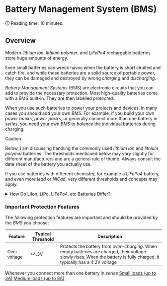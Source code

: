 # Battery Management System (BMS)
:stopwatch: Reading time: 10 minutes.

## Overview

Modern *lithium ion*, *lithium polymer*, and *LiFePo4* rechargable batteries store huge amounts of energy. 

Even small batteries can wreck havoc when the battery is short ciruited and catch fire, and while these batteries are a solid source of portable power, they can be damaged and destroyed by wrong *charging* and *discharging*.

*Battery Management Systems* (BMS) are electronic circuits that you can add to provide the necessary protection. Most high-quality batteries come with a *BMS* built-in. They are then labelled *protected*.

When you use such batteries to power your projects and devices, in many cases you should add your own *BMS*. For example, if you build your own *power banks*, *power packs*, or generally connect more than one battery *in series*, you need your own *BMS* to *balance* the individual batteries during charging.

> [!CAUTION]
> Below, I am discussing handling the commonly used *lithium ion* and *lithium polymer* batteries. The thresholds mentioned below may vary slightly for different manufacturers and are a general rule of thumb. Always consult the data sheet of the battery you actually use.
>
> If you use batteries with different chemistry, for example a *LiFePo4* battery, and even more *lead* or *NiCad*, very different thresholds and concepts may apply.

<details>
  <summary>How Do LiIon, LiPo, LiFePo4, etc Batteries Differ?</summary><br/>

The following battery chemistries are in wide use:

| Chemistry | Min V | Max V | Nominal | 
| --- | --- | --- | --- | --- |
| LiIon | 2.7V | 4.2V | 3.7V | 
| LiPo | 3V | 4.2V | 3.7V | 
| LiFePo4 | 2.5V | 3.65V | 3.2 | 
| NiCad |
| LeadAcid |

* **Minimum Voltage**: If you continue to *discharge* the battery below *minimum voltage*, it can get permanently damaged. If you *charge* a battery that has a below-minimum voltage, much of the energy may be converted to heat, potentially leading to fire and explosion.
* **Maximum Voltage**: When *charging* a battery, the voltage increases up to the *maximum voltage* when it is fully loaded. When you continue to charge a battery beyond its *maximum voltage*, the energy can no longer be stored and is converted to heat, potentially leading to fire and explosion.
* **Nominal Voltage**: When in operation, the battery *on average* delivers the *nominal voltage*. Lithium batteries generally have a very flat voltage discharge curve, so between *minimum* and *maximum* voltage, the battery will deliver the *nominal voltage* for a very long period of time.

> Internally, lithium batteries of all types use different cell chemistry, and science evolves.
>
> This is why the numbers presented may vary slightly for the batteries you actually use. Always consult the battery data sheet from its manufacturer.

* *LiIon* and *LiPo* batteries have a very high energy density. They are used when space restraints exist and when weight is a consideration (i.e. in drones).
* *LiPo* batteries come as pouches in various sizes and shapes. They are often used inside of devices where space constraints exist.
* *LiFePo4* batteries have a slightly lower energy density. To store the same amount of energy, they are a bit bulkier and heavier. Other than *LiPo* and *LiIon*, *LiFePo4* batteries do not typically explode when damaged and are considered much safer. They also can provide a much higher discharge current.  Both is important when dealing with large energy capacities. *LiFePo4* is more robust, too: with a lifespan of 10 years and 3000 recharge cycles, they last much longer than other battery chemistries. *LiFePo4* is used in *high capacity* batteries and when space and weight is no constraint, i.e. boats, RC, photo voltaic storage, emergency power supply.  

### Energy Density

Energy density is the amount of energy stored, measured either by weight (*Wh/kg* - Watt hours per kilogram) or by volume (*Wh/l* - Watt hours per liter).

The chart below taken from [MDPI](https://www.mdpi.com/1996-1073/12/6/1074/htm) illustrates the fundamental differences in energy density per battery chemistry:

<img src="images/density.jpg" width="80%" height="80%" />
</details>

### Important Protection Features

The following protection features are important and should be provided by the *BMS* you choose:

| Feature | Typical Threshold | Description |
| --- | --- | --- |
| Over voltage | >4.3V | Protects the battery from *over-charging*. When empty batteries are charged, their voltage slowly rises. When the battery is fully charged, it typically has a 4.2V voltage

Whenever you connect more than one battery in *series*
[Small loads (up to 3A)](small)
[Medium loads (up to 8A)](medium)
